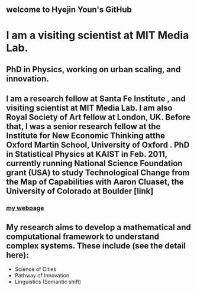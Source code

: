 ## welcome to Hyejin Youn's GitHub

# I am a visiting scientist at MIT Media Lab. 
## PhD in Physics, working on urban scaling, and innovation. 
## I am a research fellow at Santa Fe Institute , and visiting scientist at MIT Media Lab. I am also Royal Society of Art fellow at London, UK. Before that, I was a senior research fellow at the Institute for New Economic Thinking atthe Oxford Martin School, University of Oxford . PhD in Statistical Physics at KAIST in Feb. 2011, currently running National Science Foundation grant (USA) to study Technological Change from the Map of Capabilities with Aaron Cluaset, the University of Colorado at Boulder [link]

### <a href="http://hyoun.me/"> my webpage </a>

## My research aims to develop a mathematical and computational framework to understand complex systems. These include (see the detail here):
- Science of Cities
- Pathway of Innovation
- Linguistics (Semantic shift)
